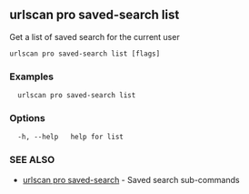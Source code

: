 ## urlscan pro saved-search list

Get a list of saved search for the current user

```
urlscan pro saved-search list [flags]
```

### Examples

```
  urlscan pro saved-search list
```

### Options

```
  -h, --help   help for list
```

### SEE ALSO

* [urlscan pro saved-search](urlscan_pro_saved-search.md)	 - Saved search sub-commands

